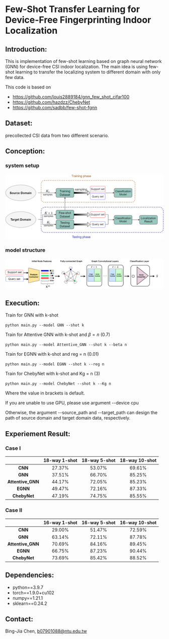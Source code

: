 #  Few-Shot Transfer Learning for Device-Free Fingerprinting Indoor Localization

## Introduction:
This is implementation of few-shot learning based on graph neural network (GNN) for device-free CSI indoor localization. The main idea is using few-shot learning to transfer the localizing system to different domain with only few data.

This code is based on
- https://github.com/louis2889184/gnn_few_shot_cifar100
- https://github.com/hazdzz/ChebyNet
- https://github.com/sadbb/few-shot-fgnn

## Dataset:
precollected CSI data from two different scenario.

## Conception:
### system setup
![](./img/system.png)
### model structure
![](./img/few-shot.png)

## Execution:
Train for GNN with k-shot

`python main.py --model GNN --shot k`

Train for Attentive GNN with k-shot and $\beta = n$ (0.7)

`python main.py --model Attentive_GNN --shot k --beta n` 

Train for EGNN with k-shot and reg = n (0.01)

`python main.py --model EGNN --shot k --reg n`

Train for ChebyNet with k-shot and Kg = n (3)

`python main.py --model ChebyNet --shot k --Kg n`

Where the value in brackets is default.

If you are unable to use GPU, please use argument --device cpu

Otherwise, the argument --source_path and --target_path can design the path of source domain and target domain data, respectively.


## Experiement Result:

### Case I
|                                |       18-way 1-shot      |      18-way 5-shot      |      18-way 10-shot     |
|              :---:             |       :---:       |       :---:       |       :---:       |
| **CNN**                        | 27.37% | 53.07% | 69.61% |
| **GNN**                        | 37.51% | 66.70% | 85.25% | 
| **Attentive_GNN**              | 44.17% | 72.05% | 85.23% | 
| **EGNN**                       | 49.47% | 72.16% | 87.33% |
| **ChebyNet**                   | 47.19% | 74.75% | 85.55% | 

### Case II
|                                |       16-way 1-shot      |      16-way 5-shot      |      16-way 10-shot     |
|              :---:             |       :---:       |       :---:       |       :---:       |
| **CNN**                        | 29.00% | 51.47% | 72.59% |
| **GNN**                        | 63.14% | 72.11% | 87.78% | 
| **Attentive_GNN**              | 70.69% | 84.16% | 89.45% | 
| **EGNN**                       | 66.75% | 87.23% | 90.44% |
| **ChebyNet**                   | 73.69% | 85.42% | 88.52% | 

## Dependencies:

- python==3.9.7
- torch==1.9.0+cu102
- numpy==1.21.1
- sklearn==0.24.2

## Contact:
Bing-Jia Chen, b07901088@ntu.edu.tw
